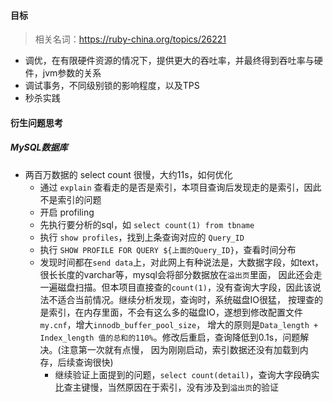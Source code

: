 #### 目标
> 相关名词：https://ruby-china.org/topics/26221

- 调优，在有限硬件资源的情况下，提供更大的吞吐率，并最终得到吞吐率与硬件，jvm参数的关系
- 调试事务，不同级别锁的影响程度，以及TPS
- 秒杀实践


#### 衍生问题思考
##### MySQL数据库
- 两百万数据的 select count 很慢，大约11s，如何优化 
    - 通过 `explain` 查看走的是否是索引，本项目查询后发现走的是索引，因此不是索引的问题
    - 开启 profiling
    - 先执行要分析的sql，如 `select count(1) from tbname`
    - 执行 `show profiles`，找到上条查询对应的 `Query_ID`
    - 执行 `SHOW PROFILE FOR QUERY ${上面的Query_ID}`，查看时间分布
    - 发现时间都在`send data`上，对此网上有种说法是，大数据字段，如text，很长长度的varchar等，mysql会将部分数据放在`溢出页`里面，
        因此还会走一遍磁盘扫描。但本项目直接查的`count(1)`，没有查询大字段，因此该说法不适合当前情况。继续分析发现，查询时，系统磁盘IO很猛，
        按理查的是索引，在内存里面，不会有这么多的磁盘IO，遂想到修改配置文件`my.cnf`，增大`innodb_buffer_pool_size`，
        增大的原则是`Data_length + Index_length 值的总和的110%`。修改后重启，查询降低到0.1s，问题解决。(注意第一次就有点慢，
        因为刚刚启动，索引数据还没有加载到内存，后续查询很快)
        - 继续验证上面提到的问题，`select count(detail)`，查询大字段确实比查主键慢，当然原因在于索引，没有涉及到`溢出页`的验证